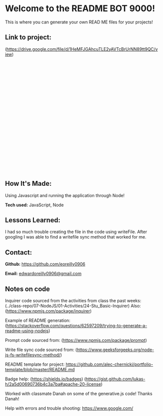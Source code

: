 # Welcome to the README BOT 9000!
This is where you can generate your own READ ME files for your projects!

## Link to project:

(https://drive.google.com/file/d/1HeMFJGAhcuTLE2yAVTcBrUrNN89tt9QC/view)
<iframe src="" width="640" height="360" frameborder="0" webkitallowfullscreen mozallowfullscreen allowfullscreen></iframe>

## How It's Made:
Using Javascript and running the application through Node!


**Tech used:**  JavaScript, Node



## Lessons Learned:
I had so much trouble creating the file in the code using writeFile. 
After googling I was able to find a writefile sync method that worked for me.



## Contact:


**Github:** <https://github.com/eoreilly0906>

**Email:** edwardoreilly0906@gmail.com

## Notes on code
Inquirer code sourced from the activities from class the past weeks:
(../class-repo/07-NodeJS/01-Activities/24-Stu_Basic-Inquirer)
Also:
(https://www.npmjs.com/package/inquirer)

Example of README generation:
(https://stackoverflow.com/questions/62597209/trying-to-generate-a-readme-using-nodejs)

Prompt code sourced from:
(https://www.npmjs.com/package/prompt)

Write file sync code sourced from:
(https://www.geeksforgeeks.org/node-js-fs-writefilesync-method/)

README template	 for project:
https://github.com/alec-chernicki/portfolio-template/blob/master/README.md

Badge help:
(https://shields.io/badges)
(https://gist.github.com/lukas-h/2a5d00690736b4c3a7ba#apache-20-license)

Worked with classmate Danah on some of the generative.js code! Thanks Danah!

Help with errors and trouble shooting:
https://www.google.com/

